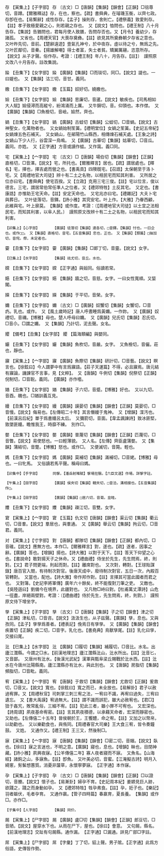 <!-- { "loadSidebar": true } -->
存	【寅集上】【子字部】	存	〔古文〕□【唐韻】【集韻】【韻會】【正韻】□徂尊切，音蹲。【爾雅釋詁】存，在也，察也。【疏】書舜典，在璿璣玉衡，以齊七政。存卽在也。【易繫辭】成性存存。【孟子】操則存，舍則亡。【禮祭義】致愛則存。【註】孝子致極愛親之心，則若親之存也。　又【說文】恤問也。【禮王制】八十月告存。【集說】告猶問也，君每月使人致膳，告問存否也。又【月令】養幼少，存諸孤。　又省也。【周禮天官】大喪存奠彝。【註】欲見其所奠彝朝夕存省之意也。　又叶昨先切，音前。【楚辭遠遊】壹氣孔神兮，於中夜存。虛以待之兮，無爲之先。　又叶匠鄰切，音秦。【揚雄解嘲】得士者富，失士者貧。矯翼厲翮，恣意所存。　【說文】从子才聲。俗作存。考證：〔【禮王制】年八十，月告存。【註】〕　謹照原文改八十月告存。註改集說。 

媣	【丑集下】【女字部】	媣	【廣韻】【集韻】□而琰切，同□。【說文】諟也。一曰媞也。　又【集韻】沽三切，音甘。義同。

嫐	【丑集下】【女字部】	嫐	【玉篇】奴好切。嬈嫐也。

嬐	【丑集下】【女字部】	嬐	【集韻】思廉切，音暹。【說文】敏疾也。【司馬相如大人賦】嬐侵潯而高縱兮，紛鴻涌而上厲。　又牛錦切，音。仰頭也。本作僸。　又【廣韻】【集韻】□魚檢切，音嶮。嬐然，齊也。

媧	【丑集下】【女字部】	媧	【廣韻】古蛙切【集韻】公蛙切，□音蝸。【說文】古神聖女，化萬物者也。　又女媧始制笙簧。【禮明堂位】女媧之笙簧。【史記五帝紀】女媧煉五色石補天。　又女媧山，在鄖陽竹山縣西，相傳煉石補天處。【王象之詩】女媧山下少人行，谷雲深一鳥鳴。　又【廣韻】古華切【集韻】姑華切，□音瓜。義同。亦姓。　又【正字通】方音或讀作蛙。又作窩。義□同。

宅	【寅集上】【宀字部】	宅	〔古文〕□【唐韻】場伯切【集韻】【韻會】【正韻】直格切，□音澤。【說文】宅，所托也。【爾雅釋言】居也。【疏】謂居處也。【釋名】宅，擇也，擇吉處而營之也。【書禹貢】四隩旣宅。【召誥】太保朝至于洛卜宅。又【周禮地官大司徒】辨十有二土之名物，以相民宅而知其利害。　又所居之位亦曰宅。【書舜典】使宅百揆。又【立政】克用三宅三俊。【註】宅以位言，俊以德言。三宅，謂居常伯常任準人之位者。又【禮郊特牲】土反其宅。　又定也。【書康誥】亦惟助王宅天命。【註】安定天命也。　又宅兆亦曰宅。【禮雜記】大夫卜宅與葬日。　又叶徒落切，音鐸。【詩小雅】其究安宅。叶上作。【大雅】乃眷西顧，此維與宅。叶上廓莫。　【集韻】或作度。考證：〔【周禮地官大司徒】以土宜之法相民宅，而知其利害，以阜人民。〕　謹照原文改辨十有二土之名物，以相民宅而知其利害。 

	【卯集上】【心字部】		【廣韻】徒落切【集韻】達各切，□音鐸。【集韻】忖也。一曰企也。或作□□。　又【集韻】直格切，音宅。【五音集韻】忠也，正也。　又【集韻】【類篇】□抽加切，音侘。傺，未定者也。

孁	【丑集下】【女字部】	孁	【廣韻】【集韻】□郞丁切，音靈。【說文】女字。

	【巳集上】【水字部】		【集韻】祛尤切，音丘。水也。

嫦	【丑集下】【女字部】	嫦	【正字通】與姮同。俗讀若常。

嬨	【丑集下】【女字部】	嬨	【集韻】牆之切，音慈。女字。一曰女性寬順。又娤閣。

嬫	【丑集下】【女字部】	嬫	【集韻】于平切，音榮。女字。

嬭	【丑集下】【女字部】	嬭	〔古文〕□【廣韻】奴蟹切【集韻】女蟹切，□音疓。乳也。或作。　又【風土歲時記】唐人呼晝睡爲黃嬭。一作妳。　又【廣韻】奴禮切，音禰。【博雅】母也。楚人呼母曰嬭。　又【廣韻】兒氏切【集韻】忍氏切，□音尒。□謂之嬭。　又【集韻】乃計切，泥去聲。女名。

孆	【備考】【丑集】【女字部】	孆	【篇海類編】與嬰同。

孍	【丑集下】【女字部】	孍	【集韻】魚杴切，音嚴。女字。　又魚檢切，音儼。莊也，靜也。

寱	【寅集上】【宀字部】	寱	【廣韻】魚際切【集韻】研計切，□音藝。【說文】瞑言也。【徐鉉曰】今人謂夢中有言爲寱語。【莊子天運篇】不得，必且寱焉。唐元結有寱論，譏諫官不言事，見【文粹】。　又【唐韻】牛例切【集韻】倪祭切【正韻】倪制切，□音聣。義同。　【廣韻】亦作囈。

媨	【丑集下】【女字部】	媨	【集韻】子六切，音蹙。【博雅】好也。　又以九切，音酉。醜也。□媨訓義互見。

嫚	【丑集下】【女字部】	嫚	【廣韻】謨晏切【集韻】【韻會】【正韻】莫晏切，□音慢。【說文】侮易也。【左傳昭二十年】其言僭嫚于鬼神。　又【增韻】渫汚也。【前漢呂后紀】單于爲書嫚呂太后。　又彌箭切，音面。【韋孟諷諫詩】致冰匪堅，致墜匪嫚。瞻惟我王，時靡不練。　別作□。

嫳	【丑集下】【女字部】	嫳	【廣韻】普蔑切【集韻】【韻會】【正韻】匹蔑切，□音瞥。【說文】易使怒也。一曰輕薄貌。　又人名。【左傳】齊臣盧蒲嫳。　又【集韻】蒲結切，音蹩。【博雅】怒也。或作□。　又便滅切，音斃。輕也。

媽	【丑集下】【女字部】	媽	【廣韻】莫補切【集韻】滿補切，□音姥。【博雅】母也。一曰牝馬。　又俗讀若馬平聲。稱母曰媽。

	【卯集中】【手字部】		同搫。【潘岳射雉賦】搫場拄翳。【六臣文選】作場。詳搫字註。

	【午集上】【田字部】		【廣韻】侯夾切【集韻】轄夾切，□音洽。溝相接也。【五音集韻】作□。

	【午集上】【田字部】		【廣韻】【集韻】□居六切，音菊。韭畦。

孇	【丑集下】【女字部】	孇	【集韻】疎江切，音雙。女字。

宭	【寅集上】【宀字部】	宭	【玉篇】仇文切【唐韻】【韻會】渠云切【集韻】衢云切，□音羣。【說文】羣居也，與羣通。　又【廣韻】舉云切【集韻】拘云切，□音君。義同。

对	【寅集上】【寸字部】	對	【唐韻】都隊切【集韻】【韻會】【正韻】都內切，□音碓。【說文】應無方也。本作□。【爾雅釋言】對，遂也。【疏】遂者，因事之辭。【廣韻】答也。【增韻】揚也。【詩大雅】以對于天下。【註】答天下仰望之心也。【書說命】敢對揚天子之休命。又【禮曲禮】侍坐於先生，先生問焉，終，則對。【又】君子問更端，則起而對。【註】離席對也。　又次對，轉對。【王球貽謀錄】唐百官入閤，有待制次對官。後唐天成中，廢待制次對官，五日一次，內殿百官轉對。　又當也，配也。【詩大雅】帝作邦作對。【註】言擇其可當此國者而君之也。　又對簿。【史記李將軍傳】廣年六十餘矣，終不能復對刀筆之吏。　又敵也。【吳陸遜曰】劉備今在境界，此疆對也。　又凡物□峙曰對。【杜甫萬丈潭詩】山危一徑盡，岸絕兩壁對。考證：〔【禮曲禮】侍於先生，先生問焉，終，則對。〕　謹照原文侍下增坐字。 

孳	【寅集上】【子字部】	孳	〔古文〕□【唐韻】【集韻】子之切【韻會】津之切【正韻】津私切，□音咨。【說文】汲汲生也，从子兹聲。【廣韻】孳，息也。又與孜同。【孟子】孳孳爲善者。【禮表記】俛焉日有孳孳。　又【廣韻】【集韻】【韻會】疾置切【正韻】疾二切，□音字。乳化也。【書堯典】鳥獸孳尾。【註】乳化曰孳，交接曰尾。

沘	【巳集上】【水字部】	沘	【廣韻】□履切【集韻】補履切，□音比。水名。出廬江灊縣。今謂之□水。【前漢地理志】廬江灊縣沘山，沘水所出。【註】沘音匕，又音鄙。　又唐州有沘水。【後漢光武紀】漢軍與甄阜梁丘賜戰於沘水西。【註】沘水在今唐州沘陽縣南。廬江灊縣亦有沘水，與此別也。　又【唐韻】房脂切【集韻】頻脂切，□音毗。義同。

宥	【寅集上】【宀字部】	宥	【唐韻】于救切【集韻】【韻會】尤救切【正韻】爰救切，□音又。【說文】寬也。【徐鉉曰】寬之而已，未全放也。【易解卦】君子以赦過宥罪。又【周禮秋官】司刺掌三刺三宥之法，一宥曰不識，再宥曰過失，三宥曰遺忘。　又【書大禹謨】宥過無大。【註】謂不識而誤犯，雖大必赦宥也。【君□】狃于姦宄，敗常亂俗，三細不宥。【註】犯此三者，雖小罪不可宥也。　又宏深也。【詩周頌】夙夜基命宥密。【註】言其夙夜積德，以承藉天命者，宏深而靜密也。　又助也。【左傳僖二十五年】晉侯朝於王，王饗醴，命之宥。【註】又加之以幣帛，以助勸也。　又以樂勸食也，與侑同。【周禮春官大司樂】王大食三宥，皆令奏鐘鼓。　又姓。　又通作又。【禮王制】王三又，然後制□。

寐	【寅集上】【宀字部】	寐	【唐韻】【集韻】【韻會】□密二切，音媢。【說文】臥也。【徐曰】寐之言迷也，不明之意。【廣韻】寢也，息也。【增韻】眛也，目閉神藏。【詩小雅】夙興夜寐。【公羊傳僖二年】寡人夜者寢而不寐。　又魚名。【山海經】諸鉤之山，多寐魚。【註】卽魚。　又叶美必切，音蜜。【江淹擬古詩】明月入綺窻，髣髴想蕙質。消憂非蘐草，永懷寧夢寐。　【正字通】本作寐。

孕	【寅集上】【子字部】	孕	〔古文〕□【唐韻】【集韻】【韻會】【正韻】□以證切，音媵。【說文】懷子也。【易漸卦】婦孕不育。【史記周本紀】姜嫄見巨人跡，欲踐之，踐之而身動如孕。　又【禮郊特牲】牲孕弗食。【註】孕，妊子也。【樂記】羽者嫗伏，毛者孕育。　又通作嬴。【管子四時篇】春嬴育，夏長養。　【集韻】或作□。亦作□。

	【子集中】【人字部】		【集韻】同价。

屚	【寅集上】【尸字部】	屚	【廣韻】盧□切【集韻】【韻會】【正韻】郎豆切，□音陋。【說文】屋穿水下也。从雨在尸下，屋也。【徐曰】會意。　又句屚，縣名。【前漢地理志】交趾有句屚縣。通作漏。　【正字通】□漏通。詳見广部□字註。

屌	【寅集上】【尸字部】	屌	【字彙】丁了切，貂上聲。男子隂。【正字通】此爲方俗語，史傳皆作勢。

